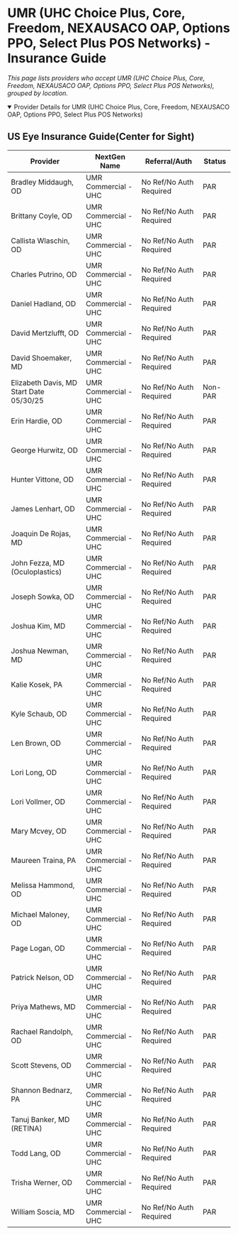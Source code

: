 # UMR (UHC Choice Plus, Core, Freedom, NEXAUSACO OAP, Options PPO, Select Plus POS Networks) - Insurance Guide

*This page lists providers who accept UMR (UHC Choice Plus, Core, Freedom, NEXAUSACO OAP, Options PPO, Select Plus POS Networks), grouped by location.*

<details open><summary>Provider Details for UMR (UHC Choice Plus, Core, Freedom, NEXAUSACO OAP, Options PPO, Select Plus POS Networks)</summary>

## US Eye Insurance Guide(Center for Sight)

| Provider | NextGen Name | Referral/Auth | Status |
|----------|-------------|--------------|--------|
| Bradley Middaugh, OD | UMR Commercial - UHC | No Ref/No Auth Required | PAR |
| Brittany Coyle, OD | UMR Commercial - UHC | No Ref/No Auth Required | PAR |
| Callista Wlaschin, OD | UMR Commercial - UHC | No Ref/No Auth Required | PAR |
| Charles Putrino, OD | UMR Commercial - UHC | No Ref/No Auth Required | PAR |
| Daniel Hadland, OD | UMR Commercial - UHC | No Ref/No Auth Required | PAR |
| David Mertzlufft, OD | UMR Commercial - UHC | No Ref/No Auth Required | PAR |
| David Shoemaker, MD | UMR Commercial - UHC | No Ref/No Auth Required | PAR |
| Elizabeth Davis, MD                      Start Date 05/30/25 | UMR Commercial - UHC | No Ref/No Auth Required | Non-PAR |
| Erin Hardie, OD | UMR Commercial - UHC | No Ref/No Auth Required | PAR |
| George Hurwitz, OD | UMR Commercial - UHC | No Ref/No Auth Required | PAR |
| Hunter Vittone, OD | UMR Commercial - UHC | No Ref/No Auth Required | PAR |
| James Lenhart, OD | UMR Commercial - UHC | No Ref/No Auth Required | PAR |
| Joaquin De Rojas, MD | UMR Commercial - UHC | No Ref/No Auth Required | PAR |
| John Fezza, MD (Oculoplastics) | UMR Commercial - UHC | No Ref/No Auth Required | PAR |
| Joseph Sowka, OD | UMR Commercial - UHC | No Ref/No Auth Required | PAR |
| Joshua Kim, MD | UMR Commercial - UHC | No Ref/No Auth Required | PAR |
| Joshua Newman, MD | UMR Commercial - UHC | No Ref/No Auth Required | PAR |
| Kalie Kosek, PA | UMR Commercial - UHC | No Ref/No Auth Required | PAR |
| Kyle Schaub, OD | UMR Commercial - UHC | No Ref/No Auth Required | PAR |
| Len Brown, OD | UMR Commercial - UHC | No Ref/No Auth Required | PAR |
| Lori Long, OD | UMR Commercial - UHC | No Ref/No Auth Required | PAR |
| Lori Vollmer, OD | UMR Commercial - UHC | No Ref/No Auth Required | PAR |
| Mary Mcvey, OD | UMR Commercial - UHC | No Ref/No Auth Required | PAR |
| Maureen Traina, PA | UMR Commercial - UHC | No Ref/No Auth Required | PAR |
| Melissa Hammond, OD | UMR Commercial - UHC | No Ref/No Auth Required | PAR |
| Michael Maloney, OD | UMR Commercial - UHC | No Ref/No Auth Required | PAR |
| Page Logan, OD | UMR Commercial - UHC | No Ref/No Auth Required | PAR |
| Patrick Nelson, OD | UMR Commercial - UHC | No Ref/No Auth Required | PAR |
| Priya Mathews, MD | UMR Commercial - UHC | No Ref/No Auth Required | PAR |
| Rachael Randolph, OD | UMR Commercial - UHC | No Ref/No Auth Required | PAR |
| Scott Stevens, OD | UMR Commercial - UHC | No Ref/No Auth Required | PAR |
| Shannon Bednarz, PA | UMR Commercial - UHC | No Ref/No Auth Required | PAR |
| Tanuj Banker, MD (RETINA) | UMR Commercial - UHC | No Ref/No Auth Required | PAR |
| Todd Lang, OD | UMR Commercial - UHC | No Ref/No Auth Required | PAR |
| Trisha Werner, OD | UMR Commercial - UHC | No Ref/No Auth Required | PAR |
| William Soscia, MD | UMR Commercial - UHC | No Ref/No Auth Required | PAR |

</details>


